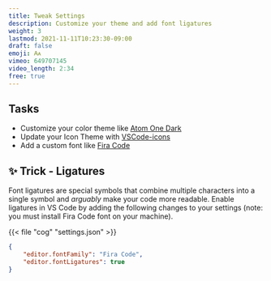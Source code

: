 ```yaml
---
title: Tweak Settings
description: Customize your theme and add font ligatures
weight: 3
lastmod: 2021-11-11T10:23:30-09:00
draft: false
emoji: 🗛
vimeo: 649707145
video_length: 2:34
free: true
---
```


## Tasks

- Customize your color theme like [Atom One Dark](https://marketplace.visualstudio.com/items?itemName=akamud.vscode-theme-onedark)
- Update your Icon Theme with [VSCode-icons](https://marketplace.visualstudio.com/items?itemName=vscode-icons-team.vscode-icons)
- Add a custom font like [Fira Code](https://github.com/tonsky/FiraCode)

## ✨ Trick - Ligatures

Font ligatures are special symbols that combine multiple characters into a single symbol and *arguably* make your code more readable. Enable ligatures in VS Code by adding the following changes to your settings (note: you must install Fira Code font on your machine). 

{{< file "cog" "settings.json" >}}
```json
{
    "editor.fontFamily": "Fira Code",
    "editor.fontLigatures": true
}
```
